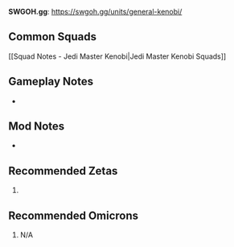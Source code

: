 **SWGOH.gg**: https://swgoh.gg/units/general-kenobi/

## Common Squads

[[Squad Notes - Jedi Master Kenobi|Jedi Master Kenobi Squads]]

## Gameplay Notes

 - 

## Mod Notes

 - 

## Recommended Zetas

1. 

## Recommended Omicrons

1. N/A